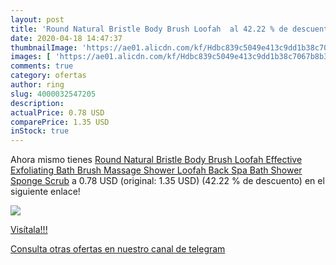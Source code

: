 ```yaml
---
layout: post
title: 'Round Natural Bristle Body Brush Loofah  al 42.22 % de descuento'
date: 2020-04-18 14:47:37
thumbnailImage: 'https://ae01.alicdn.com/kf/Hdbc839c5049e413c9dd1b38c7067b8b3I/Round-Natural-Bristle-Body-Brush-Loofah-Effective-Exfoliating-Bath-Brush-Massage-Shower-Loofah-Back-Spa-Bath.jpg_350x350._SL200_.jpg'
images: [ 'https://ae01.alicdn.com/kf/Hdbc839c5049e413c9dd1b38c7067b8b3I/Round-Natural-Bristle-Body-Brush-Loofah-Effective-Exfoliating-Bath-Brush-Massage-Shower-Loofah-Back-Spa-Bath.jpg_350x350._SL200_.jpg' ]
comments: true
category: ofertas
author: ring
slug: 4000032547205
description:
actualPrice: 0.78 USD
comparePrice: 1.35 USD
inStock: true
---
```


Ahora mismo tienes [Round Natural Bristle Body Brush Loofah Effective Exfoliating Bath Brush Massage Shower Loofah Back Spa Bath Shower Sponge Scrub](https://www.amazon.com/dp/4000032547205/?tag=redken08-20) a 0.78 USD (original: 1.35 USD) (42.22 %  de descuento) en el siguiente enlace!

[![](https://ae01.alicdn.com/kf/Hdbc839c5049e413c9dd1b38c7067b8b3I/Round-Natural-Bristle-Body-Brush-Loofah-Effective-Exfoliating-Bath-Brush-Massage-Shower-Loofah-Back-Spa-Bath.jpg_350x350._SL200_.jpg)](https://www.amazon.com/dp/4000032547205/?tag=redken08-20)

[Visítala!!!](https://www.amazon.com/dp/4000032547205/?tag=redken08-20)

[Consulta otras ofertas en nuestro canal de telegram](https://t.me/s/ofertas25)

